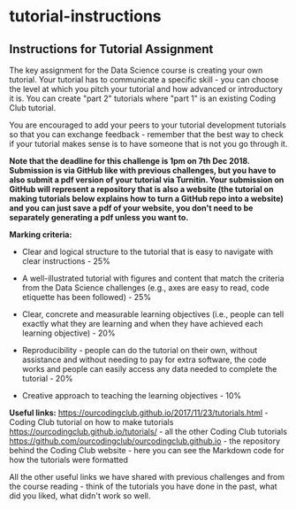 # tutorial-instructions
## Instructions for Tutorial Assignment

The key assignment for the Data Science course is creating your own tutorial. Your tutorial has to communicate a specific skill - you can choose the level at which you pitch your tutorial and how advanced or introductory it is. You can create "part 2" tutorials where "part 1" is an existing Coding Club tutorial.

You are encouraged to add your peers to your tutorial development tutorials so that you can exchange feedback - remember that the best way to check if your tutorial makes sense is to have someone that is not you go through it.

__Note that the deadline for this challenge is 1pm on 7th Dec 2018. Submission is via GitHub like with previous challenges, but you have to also submit a pdf version of your tutorial via Turnitin. Your submission on GitHub will represent a repository that is also a website (the tutorial on making tutorials below explains how to turn a GitHub repo into a website) and you can just save a pdf of your website, you don't need to be separately generating a pdf unless you want to.__

__Marking criteria:__

- Clear and logical structure to the tutorial that is easy to navigate with clear instructions - 25%

- A well-illustrated tutorial with figures and content that match the criteria from the Data Science challenges (e.g., axes are easy to read, code etiquette has been followed) - 25%

- Clear, concrete and measurable learning objectives (i.e., people can tell exactly what they are learning and when they have achieved each learning objective) - 20%

- Reproducibility - people can do the tutorial on their own, without assistance and without needing to pay for extra software, the code works and people can easily access any data needed to complete the tutorial - 20%

- Creative approach to teaching the learning objectives - 10%

__Useful links:__
https://ourcodingclub.github.io/2017/11/23/tutorials.html - Coding Club tutorial on how to make tutorials
https://ourcodingclub.github.io/tutorials/ - all the other Coding Club tutorials
https://github.com/ourcodingclub/ourcodingclub.github.io - the repository behind the Coding Club website - here you can see the Markdown code for how the tutorials were formatted

All the other useful links we have shared with previous challenges and from the course reading - think of the tutorials you have done in the past, what did you liked, what didn't work so well.
